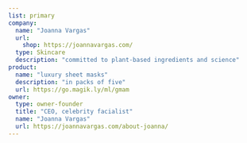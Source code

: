 ```yaml
---
list: primary
company:
  name: "Joanna Vargas"
  url:
    shop: https://joannavargas.com/
  type: Skincare
  description: "committed to plant-based ingredients and science"
product:
  name: "luxury sheet masks"
  description: "in packs of five"
  url: https://go.magik.ly/ml/gmam
owner:
  type: owner-founder
  title: "CEO, celebrity facialist"
  name: "Joanna Vargas"
  url: https://joannavargas.com/about-joanna/
---
```

